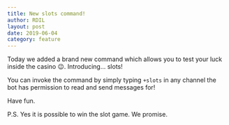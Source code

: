 ```yaml
---
title: New slots command!
author: RDIL
layout: post
date: 2019-06-04
category: feature
---
```


Today we added a brand new command which allows you to test your luck inside the casino :wink:.  Introducing... slots!

You can invoke the command by simply typing `+slots` in any channel the bot has permission to read and send messages for!

Have fun.

P.S. Yes it is possible to win the slot game. We promise.
